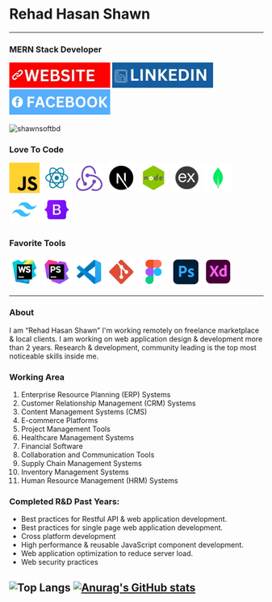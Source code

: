 # Rehad Hasan Shawn

---

### MERN Stack Developer

[![Alt Text](./WEBSITE.jpg)](http://rehadhasanshawn.com)
[![Alt Text](./LINKEDIN.jpg)](https://www.linkedin.com/in/rehaddev)
[![Alt Text](./FACEBOOK.jpg)](https://www.facebook.com/rehadhasanshawn)

<p><img align="center" src="https://github-readme-streak-stats.herokuapp.com/?user=rehaddev&theme=tokyonight" alt="shawnsoftbd" /></p>

### Love To Code
![Alt Text](./JS.jpg)
![Alt Text](./REACT.png)
![Alt Text](./REDUX.png)
![Alt Text](./NEXT.png)
![Alt Text](./NODE.png)
![Alt Text](./EXPRESS.png)
![Alt Text](./MONGODB.png)
![Alt Text](./TAILWIND-CSS.png)
![Alt Text](./BOOTSTRAP.png)

### Favorite Tools
![Alt Text](./WEBSTORM.png)
![Alt Text](./PHPSTORM.png)
![Alt Text](./VS-CODE.png)
![Alt Text](./GIT.png)
![Alt Text](./FIGMA.png)
![Alt Text](./PHOTOSHOP.png)
![Alt Text](./XD.png)

---
### About
<p>I am “Rehad Hasan Shawn”  I'm working remotely on freelance marketplace &  local clients. I am working on web application design & development more than 2 years. Research & development, community leading is the top most noticeable skills inside me.</p>

### Working Area
1. Enterprise Resource Planning (ERP) Systems
2. Customer Relationship Management (CRM) Systems
3. Content Management Systems (CMS)
4. E-commerce Platforms
5. Project Management Tools
6. Healthcare Management Systems
7. Financial Software
8. Collaboration and Communication Tools
9. Supply Chain Management Systems
10. Inventory Management Systems
11. Human Resource Management (HRM) Systems

### Completed R&D Past Years:
- Best practices for Restful API & web application development.
- Best practices for single page web application development.
- Cross platform development
- High performance & reusable JavaScript component development.
- Web application optimization to reduce server load.
- Web security practices

![Top Langs](https://github-readme-stats.vercel.app/api/top-langs/?username=rehaddev&theme=tokyonight)
[![Anurag's GitHub stats](https://github-readme-stats.vercel.app/api?username=rehaddev&theme=tokyonight)](https://github.com/rehadsoft/github-readme-stats)
---



